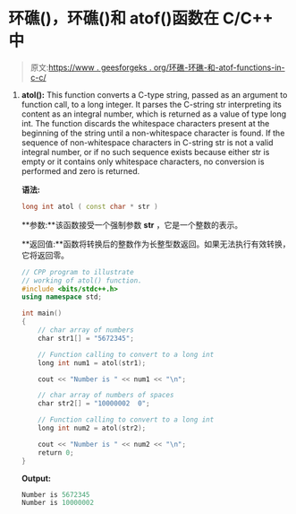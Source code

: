 # 环礁()，环礁()和 atof()函数在 C/C++ 中

> 原文:[https://www . geesforgeks . org/环礁-环礁-和-atof-functions-in-c-c/](https://www.geeksforgeeks.org/atol-atoll-and-atof-functions-in-c-c/)

1.  **atol():** This function converts a C-type string, passed as an argument to function call, to a long integer. It parses the C-string str interpreting its content as an integral number, which is returned as a value of type long int. The function discards the whitespace characters present at the beginning of the string until a non-whitespace character is found. If the sequence of non-whitespace characters in C-string str is not a valid integral number, or if no such sequence exists because either str is empty or it contains only whitespace characters, no conversion is performed and zero is returned.

    **语法:**

    ```cpp
    long int atol ( const char * str )

    ```

    **参数:**该函数接受一个强制参数 **str** ，它是一个整数的表示。

    **返回值:**函数将转换后的整数作为长整型数返回。如果无法执行有效转换，它将返回零。

    ```cpp
    // CPP program to illustrate
    // working of atol() function.
    #include <bits/stdc++.h>
    using namespace std;

    int main()
    {
        // char array of numbers
        char str1[] = "5672345";

        // Function calling to convert to a long int
        long int num1 = atol(str1);

        cout << "Number is " << num1 << "\n";

        // char array of numbers of spaces
        char str2[] = "10000002  0";

        // Function calling to convert to a long int
        long int num2 = atol(str2);

        cout << "Number is " << num2 << "\n";
        return 0;
    }
    ```

    **Output:**

    ```cpp
    Number is 5672345
    Number is 10000002

    ```
